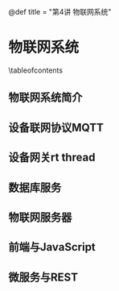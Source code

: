 @def title = "第4讲 物联网系统"

# 物联网系统

\tableofcontents

## 物联网系统简介


## 设备联网协议MQTT

## 设备网关rt thread

## 数据库服务

## 物联网服务器

## 前端与JavaScript

## 微服务与REST